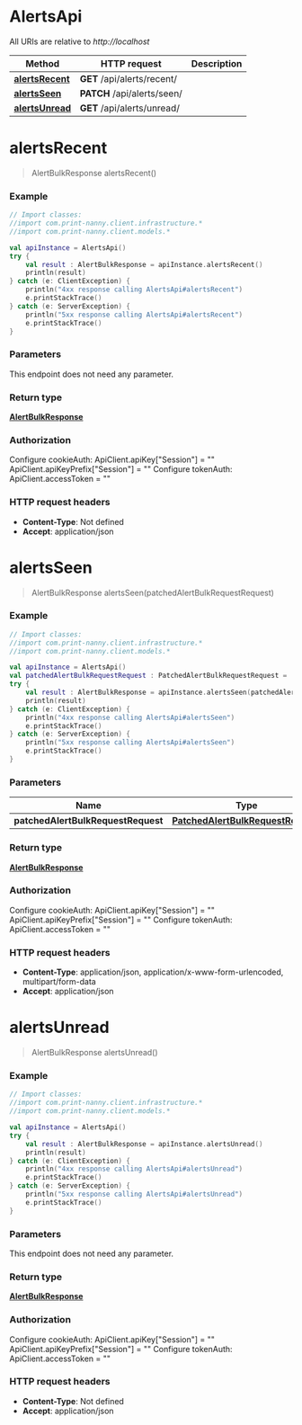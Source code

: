 # AlertsApi

All URIs are relative to *http://localhost*

Method | HTTP request | Description
------------- | ------------- | -------------
[**alertsRecent**](AlertsApi.md#alertsRecent) | **GET** /api/alerts/recent/ | 
[**alertsSeen**](AlertsApi.md#alertsSeen) | **PATCH** /api/alerts/seen/ | 
[**alertsUnread**](AlertsApi.md#alertsUnread) | **GET** /api/alerts/unread/ | 


<a name="alertsRecent"></a>
# **alertsRecent**
> AlertBulkResponse alertsRecent()



### Example
```kotlin
// Import classes:
//import com.print-nanny.client.infrastructure.*
//import com.print-nanny.client.models.*

val apiInstance = AlertsApi()
try {
    val result : AlertBulkResponse = apiInstance.alertsRecent()
    println(result)
} catch (e: ClientException) {
    println("4xx response calling AlertsApi#alertsRecent")
    e.printStackTrace()
} catch (e: ServerException) {
    println("5xx response calling AlertsApi#alertsRecent")
    e.printStackTrace()
}
```

### Parameters
This endpoint does not need any parameter.

### Return type

[**AlertBulkResponse**](AlertBulkResponse.md)

### Authorization


Configure cookieAuth:
    ApiClient.apiKey["Session"] = ""
    ApiClient.apiKeyPrefix["Session"] = ""
Configure tokenAuth:
    ApiClient.accessToken = ""

### HTTP request headers

 - **Content-Type**: Not defined
 - **Accept**: application/json

<a name="alertsSeen"></a>
# **alertsSeen**
> AlertBulkResponse alertsSeen(patchedAlertBulkRequestRequest)



### Example
```kotlin
// Import classes:
//import com.print-nanny.client.infrastructure.*
//import com.print-nanny.client.models.*

val apiInstance = AlertsApi()
val patchedAlertBulkRequestRequest : PatchedAlertBulkRequestRequest =  // PatchedAlertBulkRequestRequest | 
try {
    val result : AlertBulkResponse = apiInstance.alertsSeen(patchedAlertBulkRequestRequest)
    println(result)
} catch (e: ClientException) {
    println("4xx response calling AlertsApi#alertsSeen")
    e.printStackTrace()
} catch (e: ServerException) {
    println("5xx response calling AlertsApi#alertsSeen")
    e.printStackTrace()
}
```

### Parameters

Name | Type | Description  | Notes
------------- | ------------- | ------------- | -------------
 **patchedAlertBulkRequestRequest** | [**PatchedAlertBulkRequestRequest**](PatchedAlertBulkRequestRequest.md)|  | [optional]

### Return type

[**AlertBulkResponse**](AlertBulkResponse.md)

### Authorization


Configure cookieAuth:
    ApiClient.apiKey["Session"] = ""
    ApiClient.apiKeyPrefix["Session"] = ""
Configure tokenAuth:
    ApiClient.accessToken = ""

### HTTP request headers

 - **Content-Type**: application/json, application/x-www-form-urlencoded, multipart/form-data
 - **Accept**: application/json

<a name="alertsUnread"></a>
# **alertsUnread**
> AlertBulkResponse alertsUnread()



### Example
```kotlin
// Import classes:
//import com.print-nanny.client.infrastructure.*
//import com.print-nanny.client.models.*

val apiInstance = AlertsApi()
try {
    val result : AlertBulkResponse = apiInstance.alertsUnread()
    println(result)
} catch (e: ClientException) {
    println("4xx response calling AlertsApi#alertsUnread")
    e.printStackTrace()
} catch (e: ServerException) {
    println("5xx response calling AlertsApi#alertsUnread")
    e.printStackTrace()
}
```

### Parameters
This endpoint does not need any parameter.

### Return type

[**AlertBulkResponse**](AlertBulkResponse.md)

### Authorization


Configure cookieAuth:
    ApiClient.apiKey["Session"] = ""
    ApiClient.apiKeyPrefix["Session"] = ""
Configure tokenAuth:
    ApiClient.accessToken = ""

### HTTP request headers

 - **Content-Type**: Not defined
 - **Accept**: application/json

